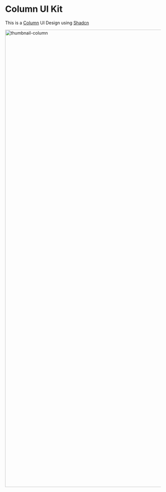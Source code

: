 # Column UI Kit

This is a [Column](https://column.com/) UI Design using [Shadcn](https://ui.shadcn.com/)

<img width="1483" alt="thumbnail-column" src="https://github.com/marvkr/column-shadcn/assets/88862495/8f4becba-2133-450e-9744-4d10fa473e98">
